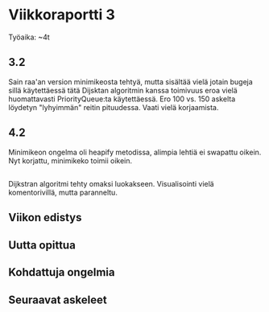 # Viikkoraportti 3

Työaika: ~4t

## 3.2
Sain raa'an version minimikeosta tehtyä, mutta sisältää vielä jotain bugeja sillä käytettäessä tätä Dijsktan algoritmin kanssa toimivuus eroa vielä huomattavasti PriorityQueue:ta käytettäessä. Ero 100 vs. 150 askelta löydetyn "lyhyimmän" reitin pituudessa. Vaati vielä korjaamista.

## 4.2
Minimikeon ongelma oli heapify metodissa, alimpia lehtiä ei swapattu oikein. Nyt korjattu, minimikeko toimii oikein.

##
Dijkstran algoritmi tehty omaksi luokakseen. Visualisointi vielä komentorivillä, mutta paranneltu.


## Viikon edistys


## Uutta opittua


## Kohdattuja ongelmia


## Seuraavat askeleet



